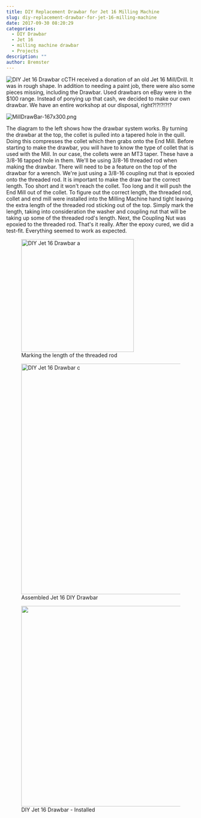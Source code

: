 ```yaml
---
title: DIY Replacement Drawbar for Jet 16 Milling Machine
slug: diy-replacement-drawbar-for-jet-16-milling-machine
date: 2017-09-30 08:20:29
categories:
  - DIY Drawbar
  - Jet 16
  - milling machine drawbar
  - Projects
description: ""
author: Bremster
---
```


![DIY Jet 16 Drawbar c](/uploads/2017/10/Drawbar1465-300x162.jpg)CTH received a donation of an old Jet 16 Mill/Drill. It was in rough shape. In addition to needing a paint job, there were also some pieces missing, including the Drawbar. Used drawbars on eBay were in the $100 range. Instead of ponying up that cash, we decided to make our own drawbar. We have an entire workshop at our disposal, right?!?!?!?!?

![MillDrawBar-167x300.png](/uploads/2017/10/MillDrawBar-167x300.png)

The diagram to the left shows how the drawbar system works. By turning the drawbar at the top, the collet is pulled into a tapered hole in the quill. Doing this compresses the collet which then grabs onto the End Mill. Before starting to make the drawbar, you will have to know the type of collet that is used with the Mill. In our case, the collets were an MT3 taper. These have a 3/8-16 tapped hole in them. We'll be using 3/8-16 threaded rod when making the drawbar. There will need to be a feature on the top of the drawbar for a wrench. We're just using a 3/8-16 coupling nut that is epoxied onto the threaded rod. It is important to make the draw bar the correct length. Too short and it won't reach the collet. Too long and it will push the End Mill out of the collet. To figure out the correct length, the threaded rod, collet and end mill were installed into the Milling Machine hand tight leaving the extra length of the threaded rod sticking out of the top. Simply mark the length, taking into consideration the washer and coupling nut that will be taking up some of the threaded rod's length. Next, the Coupling Nut was epoxied to the threaded rod. That's it really. After the epoxy cured, we did a test-fit. Everything seemed to work as expected.

<figure>
  <a href="/uploads/2017/10/Drawbar1457-300x300.jpg">
    <img id="attachment_2220" class="align-center" width="300" src="/uploads/2017/10/Drawbar1457-300x300.jpg" alt="DIY Jet 16 Drawbar a">
  </a>
  <figcaption> Marking the length of the threaded rod</figcaption>
</figure>

<figure>
  <a href="/uploads/2017/10/Drawbar1465.jpg">
    <img id="attachment_2222" class="align-center" width="613" src="/uploads/2017/10/Drawbar1465.jpg" alt="DIY Jet 16 Drawbar c">
  </a>
  <figcaption> Assembled Jet 16 DIY Drawbar</figcaption>
</figure>

<figure>
  <a href="/uploads/2017/10/Drawbar1464.jpg">
    <img id="attachment_2221" src="/uploads/2017/10/Drawbar1464.jpg"  class="align-center" width="533">
  </a>
  <figcaption>DIY Jet 16 Drawbar - Installed</figcaption>
</figure>
